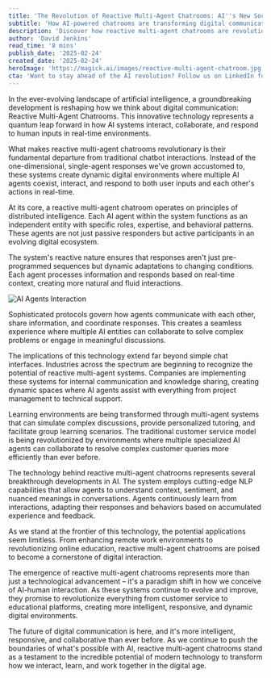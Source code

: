 ```yaml
---
title: 'The Revolution of Reactive Multi-Agent Chatrooms: AI''s New Social Frontier'
subtitle: 'How AI-powered chatrooms are transforming digital communication'
description: 'Discover how reactive multi-agent chatrooms are revolutionizing digital communication with AI systems that collaborate, learn, and adapt in real-time. This breakthrough technology creates dynamic digital environments where multiple AI agents work together, transforming everything from customer service to education.'
author: 'David Jenkins'
read_time: '8 mins'
publish_date: '2025-02-24'
created_date: '2025-02-24'
heroImage: 'https://magick.ai/images/reactive-multi-agent-chatroom.jpg'
cta: 'Want to stay ahead of the AI revolution? Follow us on LinkedIn for the latest updates on transformative technologies like reactive multi-agent chatrooms and join a community of forward-thinking professionals shaping the future of digital communication.'
---
```


In the ever-evolving landscape of artificial intelligence, a groundbreaking development is reshaping how we think about digital communication: Reactive Multi-Agent Chatrooms. This innovative technology represents a quantum leap forward in how AI systems interact, collaborate, and respond to human inputs in real-time environments.

What makes reactive multi-agent chatrooms revolutionary is their fundamental departure from traditional chatbot interactions. Instead of the one-dimensional, single-agent responses we've grown accustomed to, these systems create dynamic digital environments where multiple AI agents coexist, interact, and respond to both user inputs and each other's actions in real-time.

At its core, a reactive multi-agent chatroom operates on principles of distributed intelligence. Each AI agent within the system functions as an independent entity with specific roles, expertise, and behavioral patterns. These agents are not just passive responders but active participants in an evolving digital ecosystem.

The system's reactive nature ensures that responses aren't just pre-programmed sequences but dynamic adaptations to changing conditions. Each agent processes information and responds based on real-time context, creating more natural and fluid interactions.

![AI Agents Interaction](https://magick.ai/images/digital-environment.jpg)

Sophisticated protocols govern how agents communicate with each other, share information, and coordinate responses. This creates a seamless experience where multiple AI entities can collaborate to solve complex problems or engage in meaningful discussions.

The implications of this technology extend far beyond simple chat interfaces. Industries across the spectrum are beginning to recognize the potential of reactive multi-agent systems. Companies are implementing these systems for internal communication and knowledge sharing, creating dynamic spaces where AI agents assist with everything from project management to technical support.

Learning environments are being transformed through multi-agent systems that can simulate complex discussions, provide personalized tutoring, and facilitate group learning scenarios. The traditional customer service model is being revolutionized by environments where multiple specialized AI agents can collaborate to resolve complex customer queries more efficiently than ever before.

The technology behind reactive multi-agent chatrooms represents several breakthrough developments in AI. The system employs cutting-edge NLP capabilities that allow agents to understand context, sentiment, and nuanced meanings in conversations. Agents continuously learn from interactions, adapting their responses and behaviors based on accumulated experience and feedback.

As we stand at the frontier of this technology, the potential applications seem limitless. From enhancing remote work environments to revolutionizing online education, reactive multi-agent chatrooms are poised to become a cornerstone of digital interaction.

The emergence of reactive multi-agent chatrooms represents more than just a technological advancement – it's a paradigm shift in how we conceive of AI-human interaction. As these systems continue to evolve and improve, they promise to revolutionize everything from customer service to educational platforms, creating more intelligent, responsive, and dynamic digital environments.

The future of digital communication is here, and it's more intelligent, responsive, and collaborative than ever before. As we continue to push the boundaries of what's possible with AI, reactive multi-agent chatrooms stand as a testament to the incredible potential of modern technology to transform how we interact, learn, and work together in the digital age.